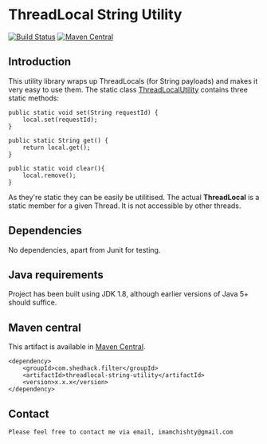 # ThreadLocal String Utility

[![Build Status](https://travis-ci.org/imamchishty/threadlocal-string-utility.svg?branch=master "threadlocal-string-utility")](https://travis-ci.org/imamchishty/threadlocal-string-utility) [![Maven Central](https://maven-badges.herokuapp.com/maven-central/com.shedhack.filter/threadlocal-string-utility/badge.svg?style=plastic)](https://maven-badges.herokuapp.com/maven-central/com.shedhack.filter/threadlocal-string-utility)

## Introduction

This utility library wraps up ThreadLocals (for String payloads) and makes it very easy to use them. The static class [ThreadLocalUtility](http://) contains three static methods:

    public static void set(String requestId) {
        local.set(requestId);
    }

    public static String get() {
        return local.get();
    }

    public static void clear(){
        local.remove();
    }

As they're static they can be easily be utilitised. The actual __ThreadLocal__ is a static member for a given Thread. It is not accessible by other threads.

## Dependencies

No dependencies, apart from Junit for testing.

## Java requirements

Project has been built using JDK 1.8, although earlier versions of Java 5+ should suffice.

## Maven central

This artifact is available in [Maven Central](https://maven-badges.herokuapp.com/maven-central/com.shedhack.filter/threadlocal-string-utility).
 
    <dependency>
        <groupId>com.shedhack.filter</groupId>
        <artifactId>threadlocal-string-utility</artifactId>
        <version>x.x.x</version>
    </dependency>    


Contact
-------

	Please feel free to contact me via email, imamchishty@gmail.com
